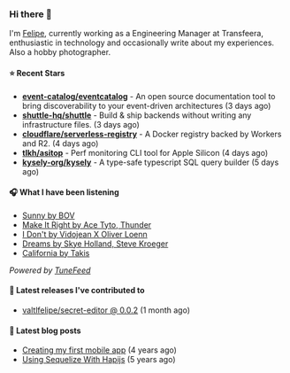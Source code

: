 ### Hi there 👋

I'm [Felipe](https://felipevm.com), currently working as a Engineering Manager at Transfeera, enthusiastic in technology and occasionally write about my experiences. Also a hobby photographer.

#### ⭐ Recent Stars
- **[event-catalog/eventcatalog](https://github.com/event-catalog/eventcatalog)** - An open source documentation tool to bring discoverability to your event-driven architectures  (3 days ago)
- **[shuttle-hq/shuttle](https://github.com/shuttle-hq/shuttle)** - Build &amp; ship backends without writing any infrastructure files. (3 days ago)
- **[cloudflare/serverless-registry](https://github.com/cloudflare/serverless-registry)** - A Docker registry backed by Workers and R2. (4 days ago)
- **[tlkh/asitop](https://github.com/tlkh/asitop)** - Perf monitoring CLI tool for Apple Silicon (4 days ago)
- **[kysely-org/kysely](https://github.com/kysely-org/kysely)** - A type-safe typescript SQL query builder (5 days ago)

#### 🎧 What I have been listening
- [Sunny by BOV](https://open.spotify.com/track/0z0YmxqvCzQCgRXoTGdLb3)
- [Make It Right by Ace Tyto, Thunder](https://open.spotify.com/track/3BLXWzMdY25ldWZiEx8m0M)
- [I Don&#39;t by Vidojean X Oliver Loenn](https://open.spotify.com/track/02GT6uDGyR9hrnGisPJNmH)
- [Dreams by Skye Holland, Steve Kroeger](https://open.spotify.com/track/0Zy6JoXzMdjEkLI48x3Fuy)
- [California by Takis](https://open.spotify.com/track/655KhyloE0FwV2wZV6Wwp5)

_Powered by [TuneFeed](https://tunefeed.app?ref=valtlfelipe-gh-profile)_ 

#### 🚀 Latest releases I've contributed to


- [valtlfelipe/secret-editor @ 0.0.2](https://github.com/valtlfelipe/secret-editor/releases/tag/0.0.2) (1 month ago)

#### 📄 Latest blog posts
- [Creating my first mobile app](https://felipevm.com/posts/creating-my-first-mobile-app/) (4 years ago)
- [Using Sequelize With Hapijs](https://felipevm.com/posts/using-sequelize-with-hapijs/) (5 years ago)
